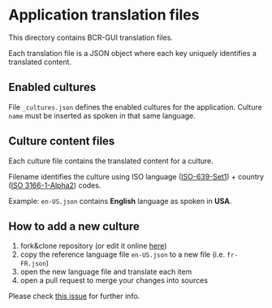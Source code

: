# Application translation files

This directory contains BCR-GUI translation files.

Each translation file is a JSON object where each key uniquely identifies a translated content.

## Enabled cultures

File `_cultures.json` defines the enabled cultures for the application. Culture `name` must be inserted as spoken in that same language.

## Culture content files

Each culture file contains the translated content for a culture.

Filename identifies the culture using ISO language ([ISO-639-Set1](https://en.wikipedia.org/wiki/List_of_ISO_639_language_codes)) + country ([ISO 3166-1-Alpha2](https://en.wikipedia.org/wiki/ISO_3166-1)) codes.

Example: `en-US.json` contains **English** language as spoken in **USA**.

## How to add a new culture

1. fork&clone repository (or edit it online [here](https://github.dev/nicorac/bcr-gui))
2. copy the reference language file `en-US.json` to a new file (i.e. `fr-FR.json`)
3. open the new language file and translate each item
4. open a pull request to merge your changes into sources

Please check [this issue](https://github.com/nicorac/bcr-gui/issues/99) for further info.
